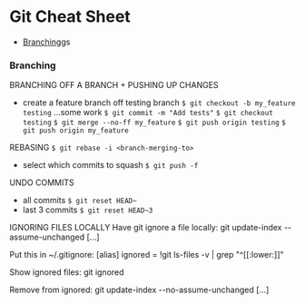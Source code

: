 # Git Cheat Sheet

- [Branching](#branching)gs

### Branching
BRANCHING OFF A BRANCH + PUSHING UP CHANGES
* create a feature branch off testing branch
`$ git checkout -b my_feature testing`
...some work
`$ git commit -m "Add tests"`
`$ git checkout testing`
`$ git merge --no-ff my_feature`
`$ git push origin testing`
`$ git push origin my_feature`


REBASING
`$ git rebase -i <branch-merging-to>`
* select which commits to squash
`$ git push -f`


UNDO COMMITS
* all commits
`$ git reset HEAD~`
* last 3 commits
`$ git reset HEAD~3`


IGNORING FILES LOCALLY
Have git ignore a file locally:
git update-index --assume-unchanged [<file>...]


Put this in ~/.gitignore:
[alias]
       ignored = !git ls-files -v | grep "^[[:lower:]]"


Show ignored files:
git ignored


Remove from ignored:
git update-index --no-assume-unchanged [<file>...]
